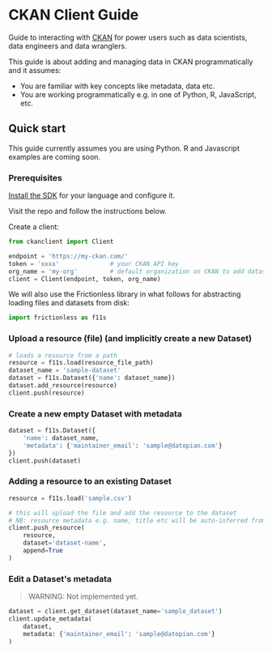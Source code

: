 # CKAN Client Guide

Guide to interacting with [CKAN](/ckan) for power users such as data scientists, data engineers and data wranglers.

This guide is about adding and managing data in CKAN programmatically and it assumes:

* You are familiar with key concepts like metadata, data etc.
* You are working programmatically e.g. in one of Python, R, JavaScript, etc.

## Quick start

This guide currently assumes you are using Python. R and Javascript examples are coming soon.

### Prerequisites

[Install the SDK](https://github.com/datopian/ckan3-py-sdk#install) for your language and configure it.

Visit the repo and follow the instructions below. 

Create a client:

```python
from ckanclient import Client

endpoint = 'https://my-ckan.com/'
token = 'xxxx'              # your CKAN API key
org_name = 'my-org'         # default organization on CKAN to add datasets to
client = Client(endpoint, token, org_name)
```

We will also use the Frictionless library in what follows for abstracting loading files and datasets from disk:

```python
import frictionless as f11s
```

### Upload a resource (file) (and implicitly create a new Dataset)

```python
# loads a resource from a path
resource = f11s.load(resource_file_path)
dataset_name = 'sample-dataset'
dataset = f11s.Dataset({'name': dataset_name})
dataset.add_resource(resource)
client.push(resource)
```

### Create a new empty Dataset with metadata

```python
dataset = f11s.Dataset({
    'name': dataset_name,
    'metadata': {'maintainer_email': 'sample@datopian.com'}
})
client.push(dataset)
```

### Adding a resource to an existing Dataset

```python
resource = f11s.load('sample.csv')

# this will upload the file and add the resource to the dataset
# NB: resource metadata e.g. name, title etc will be auto-inferred from the file
client.push_resource(
    resource,
    dataset='dataset-name',
    append=True
)
```

### Edit a Dataset's metadata

> WARNING: Not implemented yet.

```python
dataset = client.get_dataset(dataset_name='sample_dataset')
client.update_metadata(
    dataset,
    metadata: {'maintainer_email': 'sample@datopian.com'}
)
```